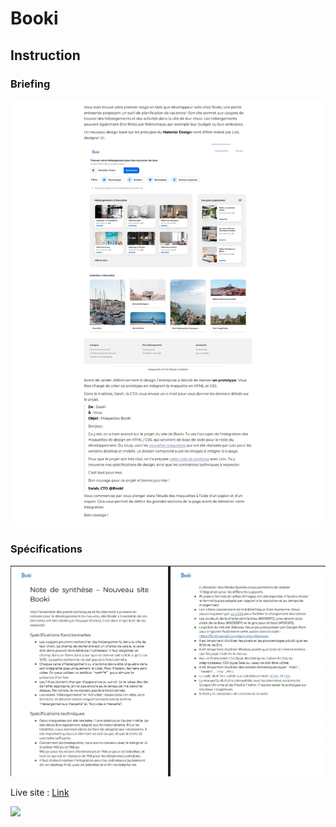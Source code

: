 # Booki






## Instruction


### Briefing

![](./design/briefing.webp)

### Spécifications

![](./design/specifications_techniques.webp)



Live site : [Link](https://julabina.github.io/P2_OC_Booki/)

![](./screenshot.webp)


